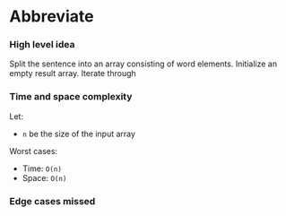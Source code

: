 # Abbreviate

### High level idea

Split the sentence into an array consisting of word elements.  Initialize an empty result array.  Iterate through 

### Time and space complexity

Let: <br>

- `n` be the size of the input array <br>

Worst cases: <br>

- Time: `O(n)` <br>
- Space: `O(n)`

### Edge cases missed

